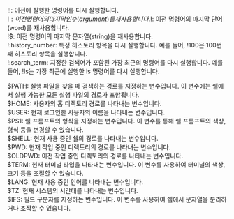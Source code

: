 !!: 이전에 실행한 명령어를 다시 실행합니다.  
!$: 이전 명령어의 마지막 인수(argument)를 재사용합니다.  
!$: 이전 명령어의 마지막 단어(word)를 재사용합니다.  
!$: 이전 명령어의 마지막 문자열(string)을 재사용합니다.  
!:history_number: 특정 히스토리 항목을 다시 실행합니다. 예를 들어, !100은 100번째 히스토리 항목을 실행합니다.  
!:search_term: 지정한 검색어가 포함된 가장 최근의 명령어를 다시 실행합니다. 예를 들어, !ls는 가장 최근에 실행한 ls 명령어를 다시 실행합니다.  


$PATH: 실행 파일을 찾을 때 검색하는 경로를 지정하는 변수입니다. 이 변수에는 쉘에서 실행 가능한 모든 실행 파일의 경로가 포함됩니다.  
$HOME: 사용자의 홈 디렉토리 경로를 나타내는 변수입니다.  
$USER: 현재 로그인한 사용자의 이름을 나타내는 변수입니다.  
$PS1: 쉘 프롬프트의 형식을 지정하는 변수입니다. 이 변수를 통해 쉘 프롬프트의 색상, 형식 등을 변경할 수 있습니다.  
$SHELL: 현재 사용 중인 쉘의 경로를 나타내는 변수입니다.  
$PWD: 현재 작업 중인 디렉토리의 경로를 나타내는 변수입니다.  
$OLDPWD: 이전 작업 중인 디렉토리의 경로를 나타내는 변수입니다.  
$TERM: 현재 터미널 타입을 나타내는 변수입니다. 이 변수를 사용하여 터미널의 색상, 크기 등을 조절할 수 있습니다.  
$LANG: 현재 사용 중인 언어를 나타내는 변수입니다.  
$TZ: 현재 시스템의 시간대를 나타내는 변수입니다.  
$IFS: 필드 구분자를 지정하는 변수입니다. 이 변수를 사용하여 쉘에서 문자열을 분리하거나 조작할 수 있습니다.  
